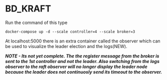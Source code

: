 # BD_KRAFT

Run the command of this type

`docker-compose up -d --scale controller=4 --scale broker=3`

At localhost:5000 there is an extra container called the observer which can be used to visualize the leader election and the logs(NEW).

***NOTE - Its not yet complete. The the register message from the broker is sent to the 1st controller and not the leader. Also switching from the logs observer to the raft observer will no longer display the leader node because the leader does not continuosly send its timeout to the observer.***

